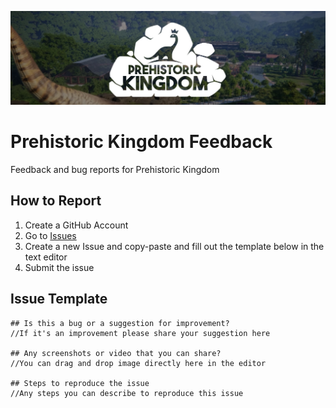 ![Alt text](banner.jpg?raw=true "Prehistoric Kingdom")

# Prehistoric Kingdom Feedback
Feedback and bug reports for Prehistoric Kingdom

##  How to Report
1. Create a GitHub Account
2. Go to [Issues](https://github.com/PrehistoricKingdom/feedback/issues)
3. Create a new Issue and copy-paste and fill out the template below in the text editor
4. Submit the issue

## Issue Template
```
## Is this a bug or a suggestion for improvement?
//If it's an improvement please share your suggestion here 

## Any screenshots or video that you can share?
//You can drag and drop image directly here in the editor

## Steps to reproduce the issue
//Any steps you can describe to reproduce this issue

```

